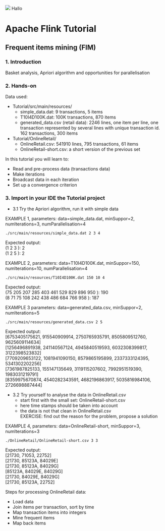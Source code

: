 <img src="https://readthedocs.org/projects/samuroi/badge/?version=latest"> Hallo
# Apache Flink Tutorial
## Frequent items mining (FIM)

### 1. Introduction <br>
Basket analysis, Apriori algorithm and opportunities for parallelisation

### 2. Hands-on <br>
Data used: <br>
  - Tutorial/src/main/resources/
    - simple_data.dat: 9 transactions, 5 items   
    - T10I4D100K.dat: 100K transactions, 870 items
    - generated_data.csv (retail data): 2246 lines, one item per line, one transaction represented by several lines with unique transaction id. 162 transactions, 300 items
  - Tutorial/OnlineRetail/ 
    - OnlineRetail.csv:  541910 lines, 795 transactions, 61 items 
    - OnlineRetail-short.csv: a short version of the previous set
  
In this tutorial you will learn to:
  - Read and pre-process data (transactions data)
  - Make iterations
  - Broadcast data in each iteration
  - Set up a convergence criterion
  
### 3. Import in your IDE the Tutorial project <br>

  * 3.1 Try the Apriori algorithm, run it with simple data
  
  EXAMPLE 1, parameters: data=simple_data.dat, minSuppor=2, numIterations=3, numParallelisation=4 <br>

    ./src/main/resources/simple_data.dat 2 3 4
  
  Expected output:<br>
  (1 2 3 ): 2 <br> 
  (1 2 5 ): 2 <br> 

  EXAMPLE 2, parameters: data=T10I4D100K.dat, minSuppor=150, numIterations=10, numParallelisation=4 <br>

    ./src/main/resources/T10I4D100K.dat 150 10 4

   Expected output:<br>
  (75 205 207 285 403 461 529 829 896 950 ): 190 <br> 
  (8 71 75 108 242 438 486 684 766 958 ): 187 <br> 

  EXAMPLE 3 parameters: data=generated_data.csv, minSuppor=2, numIterations=5 <br>
   
    ./src/main/resources/generated_data.csv 2 5

   Expected output:<br>
  [6753405175621, 915540909914, 2750765935791, 8505809512760, 9625609114634] <br> 
  [1256496891938, 241140567124, 4945840519593, 6032308399817, 3122398523832] <br> 
  [7709209653122, 1081941090150, 8579865195899, 2337333124395, 5341302202256] <br> 
  [7361987825133, 155147135649, 3119115207602, 7992951519390, 1983031219791] <br> 
  [8359975670874, 4540282343591, 4682196863917, 5035816984106, 2726698887444] <br> 


  * 3.2 Try yourself to analyse the data in OnlineRetail.csv <br>
    - start first with the small set: OnlineRetail-short.csv
    - here time stamps should be taken into account
    - the data is not that clean in OnlineRetail.csv <br>
        EXERCISE: find out the reason for the problem, propose a solution

  EXAMPLE 4, parameters: data=OnlineRetail-short, minSuppor=3, numIterations=3 <br>
   
    ./OnlineRetail/OnlineRetail-short.csv 3 3

 
  Expected output:<br>
  [21730, 71053, 22752] <br>
  [21730, 85123A, 84029E] <br>
  [21730, 85123A, 84029G] <br>
  [85123A, 84029E, 84029G] <br>
  [21730, 84029E, 84029G] <br>
  [21730, 85123A, 22752] <br>

Steps for processing OnlineRetail data:
  - Load data
  - Join items per transaction, sort by time
  - Map transaction items into integers
  - Mine frequent items
  - Map back items
